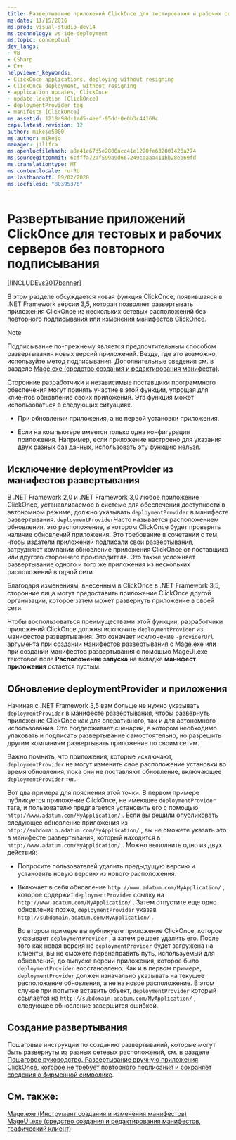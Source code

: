 ```yaml
---
title: Развертывание приложений ClickOnce для тестирования и рабочих серверов без подписывания | Документация Майкрософт
ms.date: 11/15/2016
ms.prod: visual-studio-dev14
ms.technology: vs-ide-deployment
ms.topic: conceptual
dev_langs:
- VB
- CSharp
- C++
helpviewer_keywords:
- ClickOnce applications, deploying without resigning
- ClickOnce deployment, without resigning
- application updates, ClickOnce
- update location [ClickOnce]
- deploymentProvider tag
- manifests [ClickOnce]
ms.assetid: 1218a98d-1ad5-4eef-95dd-0e0b3c44168c
caps.latest.revision: 12
author: mikejo5000
ms.author: mikejo
manager: jillfra
ms.openlocfilehash: a8e41e67d5e2800acc41e1220fe632001420a274
ms.sourcegitcommit: 6cfffa72af599a9d667249caaaa411bb28ea69fd
ms.translationtype: MT
ms.contentlocale: ru-RU
ms.lasthandoff: 09/02/2020
ms.locfileid: "80395376"
---
```

# <a name="deploying-clickonce-applications-for-testing-and-production-servers-without-resigning"></a>Развертывание приложений ClickOnce для тестовых и рабочих серверов без повторного подписывания
[!INCLUDE[vs2017banner](../includes/vs2017banner.md)]

В этом разделе обсуждается новая функция ClickOnce, появившаяся в .NET Framework версии 3,5, которая позволяет развертывать приложения ClickOnce из нескольких сетевых расположений без повторного подписывания или изменения манифестов ClickOnce.  
  
> [!NOTE]
> Подписывание по-прежнему является предпочтительным способом развертывания новых версий приложений. Везде, где это возможно, используйте метод подписывания. Дополнительные сведения см. в разделе [Mage.exe (средство создания и редактирования манифеста)](https://msdn.microsoft.com/library/77dfe576-2962-407e-af13-82255df725a1).  
  
 Сторонние разработчики и независимые поставщики программного обеспечения могут принять участие в этой функции, упрощая для клиентов обновление своих приложений. Эта функция может использоваться в следующих ситуациях.  
  
- При обновлении приложения, а не первой установки приложения.  
  
- Если на компьютере имеется только одна конфигурация приложения. Например, если приложение настроено для указания двух разных баз данных, использовать эту функцию нельзя.  
  
## <a name="excluding-deploymentprovider-from-deployment-manifests"></a>Исключение deploymentProvider из манифестов развертывания  
 В .NET Framework 2,0 и .NET Framework 3,0 любое приложение ClickOnce, устанавливаемое в системе для обеспечения доступности в автономном режиме, должно указывать `deploymentProvider` в манифесте развертывания. `deploymentProvider`Часто называется расположением обновления. это расположение, в котором ClickOnce будет проверять наличие обновлений приложения. Это требование в сочетании с тем, чтобы издатели приложений подписали свои развертывания, затрудняют компании обновление приложения ClickOnce от поставщика или другого стороннего производителя. Это также усложняет развертывание одного и того же приложения из нескольких расположений в одной сети.  
  
 Благодаря изменениям, внесенным в ClickOnce в .NET Framework 3,5, сторонние лица могут предоставить приложение ClickOnce другой организации, которое затем может развернуть приложение в своей сети.  
  
 Чтобы воспользоваться преимуществами этой функции, разработчики приложений ClickOnce должны исключить `deploymentProvider` из манифестов развертывания. Это означает исключение `-providerUrl` аргумента при создании манифестов развертывания с Mage.exe или при создании манифестов развертывания с помощью MageUI.exe текстовое поле **Расположение запуска** на вкладке **манифест приложения** остается пустым.  
  
## <a name="deploymentprovider-and-application-updates"></a>Обновление deploymentProvider и приложения  
 Начиная с .NET Framework 3,5 вам больше не нужно указывать `deploymentProvider` в манифесте развертывания, чтобы развернуть приложение ClickOnce как для оперативного, так и для автономного использования. Это поддерживает сценарий, в котором необходимо упаковать и подписать развертывание самостоятельно, но разрешить другим компаниям развертывать приложение по своим сетям.  
  
 Важно помнить, что приложения, которые исключают, `deploymentProvider` не могут изменить свое расположение установки во время обновления, пока они не поставляют обновление, включающее `deploymentProvider` тег.  
  
 Вот два примера для пояснения этой точки. В первом примере публикуется приложение ClickOnce, не имеющее `deploymentProvider` тега, и пользователю предлагается установить его с помощью `http://www.adatum.com/MyApplication/` . Если вы решили опубликовать следующее обновление приложения из `http://subdomain.adatum.com/MyApplication/` , вы не сможете указать это в манифесте развертывания, который находится в `http://www.adatum.com/MyApplication/` . Можно выполнить одно из двух действий:  
  
- Попросите пользователей удалить предыдущую версию и установить новую версию из нового расположения.  
  
- Включает в себя обновление `http://www.adatum.com/MyApplication/` , которое содержит `deploymentProvider` ссылку на `http://www.adatum.com/MyApplication/` . Затем отпустите еще одно обновление позже, `deploymentProvider` указав `http://subdomain.adatum.com/MyApplication/` .  
  
  Во втором примере вы публикуете приложение ClickOnce, которое указывает `deploymentProvider` , а затем решает удалить его. После того как новая версия не `deploymentProvider` будет загружена на клиенты, вы не сможете перенаправить путь, используемый для обновлений, до выпуска версии приложения, которое было `deploymentProvider` восстановлено. Как и в первом примере, `deploymentProvider` должен изначально указывать на текущее расположение обновления, а не на новое расположение. В этом случае при попытке вставить объект, `deploymentProvider` который ссылается на `http://subdomain.adatum.com/MyApplication/` , следующее обновление завершится ошибкой.  
  
## <a name="creating-a-deployment"></a>Создание развертывания  
 Пошаговые инструкции по созданию развертываний, которые могут быть развернуты из разных сетевых расположений, см. в разделе [Пошаговое руководство. Развертывание вручную приложения ClickOnce, которое не требует повторного подписания и сохраняет сведения о фирменной символике](/visualstudio/deployment/walkthrough-manually-deploying-a-clickonce-app-no-re-signing-required?view=vs-2015).  
  
## <a name="see-also"></a>См. также:  
 [Mage.exe (Инструмент создания и изменения манифестов)](https://msdn.microsoft.com/library/77dfe576-2962-407e-af13-82255df725a1)   
 [MageUI.exe (средство создания и редактирования манифестов, графический клиент)](https://msdn.microsoft.com/library/f9e130a6-8117-49c4-839c-c988f641dc14)
